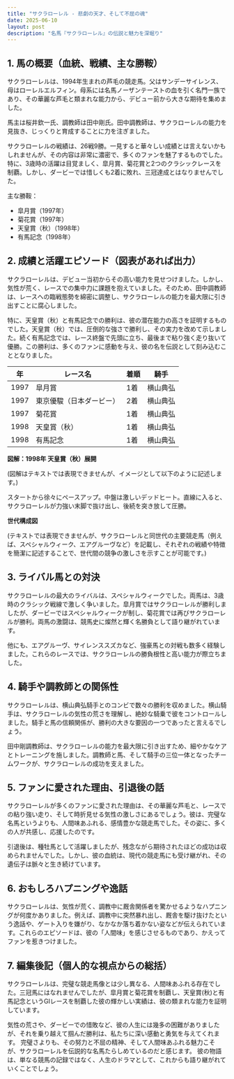 ```yaml
---
title: "サクラローレル - 悲劇の天才、そして不屈の魂"
date: 2025-06-10
layout: post
description: "名馬『サクラローレル』の伝説と魅力を深堀り"
---
```


## 1. 馬の概要（血統、戦績、主な勝鞍）

サクラローレルは、1994年生まれの芦毛の競走馬。父はサンデーサイレンス、母はローレルエルフィン。母系には名馬ノーザンテーストの血を引く名門一族であり、その華麗な芦毛と類まれな能力から、デビュー前から大きな期待を集めました。

馬主は桜井欽一氏、調教師は田中剛氏。田中調教師は、サクラローレルの能力を見抜き、じっくりと育成することに力を注ぎました。

サクラローレルの戦績は、26戦9勝。一見すると華々しい成績とは言えないかもしれませんが、その内容は非常に濃密で、多くのファンを魅了するものでした。  特に、3歳時の活躍は目覚ましく、皐月賞、菊花賞と2つのクラシックレースを制覇。しかし、ダービーでは惜しくも2着に敗れ、三冠達成とはなりませんでした。

主な勝鞍：
* 皐月賞（1997年）
* 菊花賞（1997年）
* 天皇賞（秋）（1998年）
* 有馬記念（1998年）


## 2. 成績と活躍エピソード（図表があれば出力）

サクラローレルは、デビュー当初からその高い能力を見せつけました。しかし、気性が荒く、レースでの集中力に課題を抱えていました。そのため、田中調教師は、レースへの臨戦態勢を綿密に調整し、サクラローレルの能力を最大限に引き出すことに腐心しました。

特に、天皇賞（秋）と有馬記念での勝利は、彼の潜在能力の高さを証明するものでした。天皇賞（秋）では、圧倒的な強さで勝利し、その実力を改めて示しました。続く有馬記念では、レース終盤で先頭に立ち、最後まで粘り強く走り抜いて優勝。この勝利は、多くのファンに感動を与え、彼の名を伝説として刻み込むこととなりました。

| 年 | レース名 | 着順 | 騎手 |
|---|---|---|---|
| 1997 | 皐月賞 | 1着 | 横山典弘 |
| 1997 | 東京優駿（日本ダービー） | 2着 | 横山典弘 |
| 1997 | 菊花賞 | 1着 | 横山典弘 |
| 1998 | 天皇賞（秋） | 1着 | 横山典弘 |
| 1998 | 有馬記念 | 1着 | 横山典弘 |


**図解：1998年 天皇賞（秋）展開**

(図解はテキストでは表現できませんが、イメージとして以下のように記述します。)

スタートから徐々にペースアップ。中盤は激しいデッドヒート。直線に入ると、サクラローレルが力強い末脚で抜け出し、後続を突き放して圧勝。


**世代構成図**

(テキストでは表現できませんが、サクラローレルと同世代の主要競走馬（例えば、スペシャルウィーク、エアグルーヴなど）を記載し、それぞれの戦績や特徴を簡潔に記述することで、世代間の競争の激しさを示すことが可能です。)


## 3. ライバル馬との対決

サクラローレルの最大のライバルは、スペシャルウィークでした。両馬は、3歳時のクラシック戦線で激しく争いました。皐月賞ではサクラローレルが勝利しましたが、ダービーではスペシャルウィークが制し、菊花賞では再びサクラローレルが勝利。両馬の激闘は、競馬史に燦然と輝く名勝負として語り継がれています。

他にも、エアグルーヴ、サイレンススズカなど、強豪馬との対戦も数多く経験しました。これらのレースでは、サクラローレルの勝負根性と高い能力が際立ちました。


## 4. 騎手や調教師との関係性

サクラローレルは、横山典弘騎手とのコンビで数々の勝利を収めました。横山騎手は、サクラローレルの気性の荒さを理解し、絶妙な騎乗で彼をコントロールしました。騎手と馬の信頼関係が、勝利の大きな要因の一つであったと言えるでしょう。

田中剛調教師は、サクラローレルの能力を最大限に引き出すため、細やかなケアとトレーニングを施しました。調教師と馬、そして騎手の三位一体となったチームワークが、サクラローレルの成功を支えました。


## 5. ファンに愛された理由、引退後の話

サクラローレルが多くのファンに愛された理由は、その華麗な芦毛と、レースでの粘り強い走り、そして時折見せる気性の激しさにあるでしょう。彼は、完璧な名馬というよりも、人間味あふれる、感情豊かな競走馬でした。その姿に、多くの人が共感し、応援したのです。

引退後は、種牡馬として活躍しましたが、残念ながら期待されたほどの成功は収められませんでした。しかし、彼の血統は、現代の競走馬にも受け継がれ、その遺伝子は脈々と生き続けています。


## 6. おもしろハプニングや逸話

サクラローレルは、気性が荒く、調教中に厩舎関係者を驚かせるようなハプニングが何度かありました。例えば、調教中に突然暴れ出し、厩舎を駆け抜けたという逸話や、ゲート入りを嫌がり、なかなか落ち着かない姿などが伝えられています。これらのエピソードは、彼の「人間味」を感じさせるものであり、かえってファンを惹きつけました。


## 7. 編集後記（個人的な視点からの総括）

サクラローレルは、完璧な競走馬像とは少し異なる、人間味あふれる存在でした。三冠馬にはなれませんでしたが、皐月賞と菊花賞を制覇し、天皇賞(秋)と有馬記念というGIレースを制覇した彼の輝かしい実績は、彼の類まれな能力を証明しています。

気性の荒さや、ダービーでの惜敗など、彼の人生には幾多の困難がありましたが、それを乗り越えて掴んだ勝利は、私たちに深い感動と勇気を与えてくれます。  完璧さよりも、その努力と不屈の精神、そして人間味あふれる魅力こそが、サクラローレルを伝説的な名馬たらしめているのだと感じます。  彼の物語は、単なる競馬の記録ではなく、人生のドラマとして、これからも語り継がれていくことでしょう。
